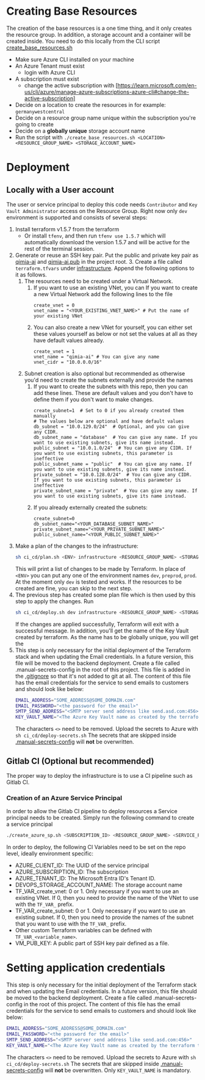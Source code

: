# Creating Base Resources
The creation of the base resources is a one time thing, and it only creates the resource group.
In addition, a storage account and a container will be created inside.
You need to do this locally from the CLI script [create_base_resources.sh](create_base_resources.sh)
* Make sure Azure CLI installed on your machine
* An Azure Tenant must exist
  * login with Azure CLI
* A subscription must exist
  * change the active subscription with [https://learn.microsoft.com/en-us/cli/azure/manage-azure-subscriptions-azure-cli#change-the-active-subscription]
* Decide on a location to create the resources in for example: `germanywestcentral`
* Decide on a resource group name unique within the subscription you're going to create
* Decide on a **globally unique** storage account name
* Run the script with `./create_base_resources.sh <LOCATION> <RESOURCE_GROUP_NAME> <STORAGE_ACCOUNT_NAME>`


# Deployment
## Locally with a User account
The user or service principal to deploy this code needs `Contributor` and `Key Vault Administrator` access on the Resource Group. 
Right now only `dev` environment is supported and consists of several steps:
1. Install terraform v1.5.7 from the terraform
   - Or install `tfenv`, and then run `tfenv use 1.5.7` which will automatically download the version 1.5.7 and will be active for the rest of the terminal session.
2. Generate or reuse an SSH key pair.
   Put the public and private key pair as  [qimia-ai](qimia-ai) and [qimia-ai.pub](qimia-ai.pub) in the project root.
   3. Create a file called `terraform.tfvars` under [infrastructure](infrastructure). Append the following options to it as follows.
      1. The resources need to be created under a Virtual Network. 
         1. If you want to use an existing VNet, you can If you want to create a new Virtual Network add the following lines to the file
            ```hcl
            create_vnet = 0
            vnet_name = "<YOUR_EXISTING_VNET_NAME>" # Put the name of your existing VNet
            ```
         2. You can also create a new VNet for yourself, you can either set these values yourself as below or not set the values at all as they have default values already.
            ```hcl
            create_vnet = 1 
            vnet_name = "qimia-ai" # You can give any name
            vnet_cidr = "10.0.0.0/16"
            ```
      2. Subnet creation is also optional but recommended as otherwise you'd need to create the subnets externally and provide the names
         1. If you want to create the subnets with this repo, then you can add these lines. These are default values and you don't have to define them if you don't want to make changes.
            ```hcl
            create_subnet=1  # Set to 0 if you already created them manually
            # The values below are optional and have default values
            db_subnet = "10.0.129.0/24"  # Optional, and you can give any CIDR.
            db_subnet_name = "database"  # You can give any name. If you want to use existing subnets, give its name instead.
            public_subnet = "10.0.1.0/24"  # You can give any CIDR. If you want to use existing subnets, this parameter is ineffective
            public_subnet_name = "public"  # You can give any name. If you want to use existing subnets, give its name instead.
            private_subnet = "10.0.128.0/24"  # You can give any CIDR. If you want to use existing subnets, this parameter is ineffective
            private_subnet_name = "private"  # You can give any name. If you want to use existing subnets, give its name instead.
            ```
         2. If you already externally created the subnets:
            ```hcl
            create_subnet=0
            db_subnet_name="<YOUR_DATABASE_SUBNET_NAME>"
            private_subnet_name="<YOUR_PRIVATE_SUBNET_NAME>"
            public_subnet_name="<YOUR_PUBLIC_SUBNET_NAME>"
            ```
1. Make a plan of the changes to the infrastructure:
    ```bash
   sh ci_cd/plan.sh <ENV> infrastructure <RESOURCE_GROUP_NAME> <STORAGE_ACCOUNT_NAME>
   ```
   This will print a list of changes to be made by Terraform. In place of `<ENV>` you can put any one of the environment names `dev`, `preprod`, `prod`. At the moment only `dev` is tested and works.
   If the resources to be created are fine, you can skip to the next step.
2. The previous step has created some plan file which is then used by this step to apply the changes.
   Run
   ```bash
   sh ci_cd/deploy.sh dev infrastructure <RESOURCE_GROUP_NAME> <STORAGE_ACCOUNT_NAME>
   ```
   If the changes are applied successfully, Terraform will exit with a successful message.
   In addition, you'll get the name of the Key Vault created by terraform. 
   As the name has to be globally unique, you will get the   
3. This step is only necessary for the initial deployment of the Terraform stack and when updating the Email credentials.
   In a future version, this file will be moved to the backend deployment.
   Create a file called .manual-secrets-config in the root of this project. 
   This file is added in the [.gitignore](.gitignore) so that it's not added to git at all.
   The content of this file has the email credentials for the service to send emails to customers and should look like below:
   ```bash
   EMAIL_ADDRESS="SOME_ADDRESS@SOME_DOMAIN.com"
   EMAIL_PASSWORD="<the password for the email>"
   SMTP_SEND_ADDRESS="<SMTP server send address like send.asd.com:456>"
   KEY_VAULT_NAME="<The Azure Key Vault name as created by the terraform to place the secrets in>"
   ```
   The characters `<>` need to be removed.
   Upload the secrets to Azure with `sh ci_cd/deploy-secrets.sh` 
   The secrets that are skipped inside [.manual-secrets-config](.manual-secrets-config) will **not** be overwritten.  

## Gitlab CI (Optional but recommended)
The proper way to deploy the infrastructure is to use a CI pipeline such as Gitlab CI.
### Creation of an Azure Service Principal
In order to allow the Gitlab CI pipeline to deploy resources a Service principal needs to be created.
Simply run the following command to create a service principal
```bash
./create_azure_sp.sh <SUBSCRIPTION_ID> <RESOURCE_GROUP_NAME> <SERVICE_PRINCIPAL_NAME>
```
In order to deploy, the following CI Variables need to be set on the repo level, ideally environment specific:
* AZURE_CLIENT_ID: The UUID of the service principal
* AZURE_SUBSCRIPTION_ID: The subscription
* AZURE_TENANT_ID: The Microsoft Entra ID's Tenant ID.
* DEVOPS_STORAGE_ACCOUNT_NAME: The storage account name
* TF_VAR_create_vnet: 0 or 1. Only necessary if you want to use an existing VNet. If 0, then you need to provide the name of the VNet to use with the `TF_VAR_` prefix. 
* TF_VAR_create_subnet: 0 or 1. Only necessary if you want to use an existing subnet. If 0, then you need to provide the names of the subnet that you want to use with the `TF_VAR_` prefix.
* Other custom Terraform variables can be defined with `TF_VAR_<variable_name>`.
* VM_PUB_KEY: A public part of SSH key pair defined as a file.


# Setting application credentials
This step is only necessary for the initial deployment of the Terraform stack and when updating the Email credentials.
In a future version, this file should be moved to the backend deployment.
   Create a file called .manual-secrets-config in the root of this project. 
   The content of this file has the email credentials for the service to send emails to customers and should look like below:
   ```bash
   EMAIL_ADDRESS="SOME_ADDRESS@SOME_DOMAIN.com"
   EMAIL_PASSWORD="<the password for the email>"
   SMTP_SEND_ADDRESS="<SMTP server send address like send.asd.com:456>"
   KEY_VAULT_NAME="<The Azure Key Vault name as created by the terraform to place the secrets in>"
   ```
   The characters `<>` need to be removed.
   Upload the secrets to Azure with `sh ci_cd/deploy-secrets.sh` 
   The secrets that are skipped inside [.manual-secrets-config](.manual-secrets-config) will **not** be overwritten. 
   Only `KEY_VAULT_NAME` is mandatory.